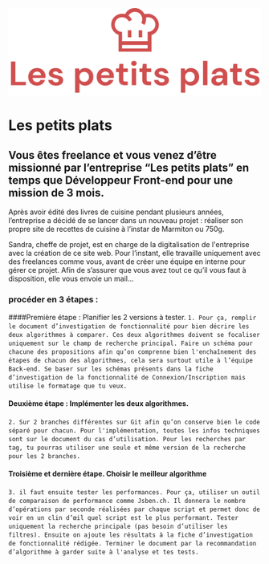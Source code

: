 
![alt text](https://github.com/acapolungo/adriencapolungo_7_05102021/blob/main/images/lespetitsplats.jpg)

# Les petits plats
## Vous êtes freelance et vous venez d’être missionné par l’entreprise “Les petits plats” en temps que Développeur Front-end pour une mission de 3 mois.

Après avoir édité des livres de cuisine pendant plusieurs années, l’entreprise a décidé de se lancer dans un nouveau projet : réaliser son propre site de recettes de cuisine à l’instar de Marmiton ou 750g.

Sandra, cheffe de projet, est en charge de la digitalisation de l'entreprise avec la création de ce site web. Pour l’instant, elle travaille uniquement avec des freelances comme vous, avant de créer une équipe en interne pour gérer ce projet. Afin de s’assurer que vous avez tout ce qu’il vous faut à disposition, elle vous envoie un mail...

### procéder en 3 étapes :
####Première étape : Planifier les 2 versions à tester.
`1. Pour ça, remplir le document d’investigation de fonctionnalité pour bien décrire les deux algorithmes à comparer. Ces deux algorithmes doivent se focaliser uniquement sur le champ de recherche principal. Faire un schéma pour chacune des propositions afin qu’on comprenne bien l'enchaînement des étapes de chacun des algorithmes, cela sera surtout utile à l’équipe Back-end. Se baser sur les schémas présents dans la fiche d’investigation de la fonctionnalité de Connexion/Inscription mais utilise le formatage que tu veux.`

#### Deuxième étape : Implémenter les deux algorithmes.
`2. Sur 2 branches différentes sur Git afin qu’on conserve bien le code séparé pour chacun. Pour l'implémentation, toutes les infos techniques sont sur le document du cas d’utilisation. Pour les recherches par tag, tu pourras utiliser une seule et même version de la recherche pour les 2 branches.`

#### Troisième et dernière étape. Choisir le meilleur algorithme
`3. il faut ensuite tester les performances. Pour ça, utiliser un outil de comparaison de performance comme Jsben.ch. Il donnera le nombre d’opérations par seconde réalisées par chaque script et permet donc de voir en un clin d’œil quel script est le plus performant. Tester uniquement la recherche principale (pas besoin d’utiliser les filtres). Ensuite on ajoute les résultats à la fiche d’investigation de fonctionnalité rédigée. Terminer le document par la recommandation d’algorithme à garder suite à l'analyse et tes tests.`
